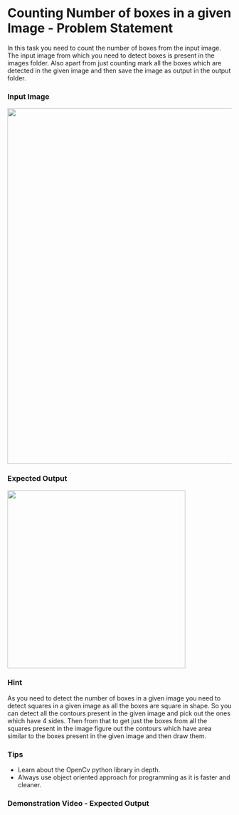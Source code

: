 # Counting Number of boxes in a given Image - Problem Statement
In this task you need to count the number of boxes from the input image. The input image from which you need to detect boxes is present in the 
images folder. Also apart from just counting mark all the boxes which are detected in the given image and then save the image as output in the
output folder.

### Input Image
<img align="center" width="600" height="800" src="https://github.com/varun7860/Artificial-Intelligence/blob/main/Image%20Processing/Count%20the%20Number%20of%20Boxes%20in%20an%20Image/Images/Boxes.jpg">


### Expected Output
<img align="center" width="400" height="400" src="https://github.com/varun7860/Artificial-Intelligence/blob/main/Image%20Processing/Count%20the%20Number%20of%20Boxes%20in%20an%20Image/Output/output.jpg">

### Hint
As you need to detect the number of boxes in a given image you need to detect squares in a given image as all the boxes are square in shape. So
you can detect all the contours present in the given image and pick out the ones which have 4 sides. Then from that to get just the boxes from
all the squares present in the image figure out the contours which have area similar to the boxes present in the given image and then draw them.

### Tips
- Learn about the OpenCv python library in depth.
- Always use object oriented approach for programming as it is faster and cleaner.


### Demonstration Video - Expected Output
